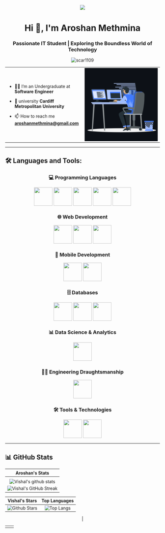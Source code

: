 <p align="center" ><img  src = "https://github.com/7oSkaaa/7oSkaaa/blob/main/Images/about_me.gif?raw=true" width = 100px></p>
<h1 align="center">Hi 👋, I'm Aroshan Methmina</h1>
<h3 align="center">Passionate IT Student | Exploring the Boundless World of Technology</h3>
<p align="center"> <img src="https://komarev.com/ghpvc/?username=Aroshan-Methmina&label=Profile%20views&color=0e75b6&style=flat" alt="scar1109" /> </p>

<table align="center">
<tr border="none">
<td width="50%" align="left">
  

- 🧑‍🎓 I’m an Undergraduate at **Software Engineer**

- 🏫 university **Cardiff Metropolitan University**

- 📫 How to reach me **aroshanmethmina@gmail.com**
  

</td>
<td width="50%" align="center">

  <img align="center" alt="Coding" width="250" src="https://raw.githubusercontent.com/SubhadeepZilong/SubhadeepZilong/main/icons/animation_500_kxa883sd.gif">

  
  </td>
</tr>
</table>

---
## 🛠️ Languages and Tools:

<div align="center">

### 💻 Programming Languages
<img src="https://github.com/Scar1109/skill-icons/blob/main/icons/Java-Light.svg" width="60" height="60" />
<img src="https://github.com/Scar1109/skill-icons/blob/main/icons/JavaScript.svg" width="60" height="60" />
<img src="https://github.com/Scar1109/skill-icons/blob/main/icons/PHP-Light.svg" width="60" height="60" />
<img src="https://github.com/Scar1109/skill-icons/blob/main/icons/CPP.svg" width="60" height="60" />
<img src="https://github.com/Scar1109/skill-icons/blob/main/icons/CS.svg" width="60" height="60" />

### 🌐 Web Development
<img src="https://github.com/Scar1109/skill-icons/blob/main/icons/HTML.svg" width="60" height="60" />
<img src="https://github.com/Scar1109/skill-icons/blob/main/icons/CSS.svg" width="60" height="60" />
<img src="https://github.com/Scar1109/skill-icons/blob/main/icons/Bootstrap.svg" width="60" height="60" />

### 📱 Mobile Development
<img src="https://github.com/Scar1109/skill-icons/blob/main/icons/AndroidStudio-Light.svg" width="60" height="60" />
<img src="https://github.com/Scar1109/skill-icons/blob/main/icons/Flutter-Dark.svg" width="60" height="60" />

### 🗄️ Databases
<img src="https://github.com/Scar1109/skill-icons/blob/main/icons/MySQL-Light.svg"  width="60" height="60" />
<img src="https://github.com/Scar1109/skill-icons/blob/main/icons/SQLite.svg"  width="60" height="60" />
<img src="https://github.com/Scar1109/skill-icons/blob/main/icons/Firebase-Light.svg"  width="60" height="60" />

### 📊 Data Science & Analytics
<img src="https://github.com/Scar1109/skill-icons/blob/main/icons/R-Light.svg" width="60" height="60" />

### 👷‍♂️ Engineering Draughtsmanship
<img src="https://github.com/Scar1109/skill-icons/blob/main/icons/AutoCAD-Light.svg" width="60" height="60" />

### 🛠️ Tools & Technologies
<img src="https://github.com/Scar1109/skill-icons/blob/main/icons/Figma-Dark.svg" width="60" height="60" />
<img src="https://github.com/Scar1109/skill-icons/blob/main/icons/VSCode-Light.svg" width="60" height="60" />

</div>

---



## 📊 GitHub Stats
<div align="center">

|                                                                     Aroshan's Stats                                                                     |
|:------------------------------------------------------------------------------------------------------------------------------------------------------:|
| |
| ![Vishal's github stats](https://github-readme-stats.vercel.app/api?username=Aroshan-Methmina&show_icons=true&theme=algolia)              | 
| ![Vishal's GitHub Streak](https://github-readme-streak-stats.herokuapp.com/?user=Aroshan-Methmina&theme=algolia)                    | 
    

|                                                                                                      Vishal's Stars                                                                                                       |                                                           Top Languages                                                           |      
|:-------------------------------------------------------------------------------------------------------------------------------------------------------------------------------------------------------------------------:|:---------------------------------------------------------------------------------------------------------------------------------:|
| ![Github Stars](https://github-readme-stats.vercel.app/api?username=Aroshan-Methmina&show_icons=true&locale=en&count_private=true&hide_rank=true&custom_title=My%20GitHub%20Stats&disable_animations=true&theme=algolia) | ![Top Langs](https://github-readme-stats.vercel.app/api/top-langs/?username=Aroshan-Methmina&langs_count=8&theme=algolia&layout=compact)
|




<table style="border: none">
  <tr>
  <td width="50%" valign="top">

</div>
